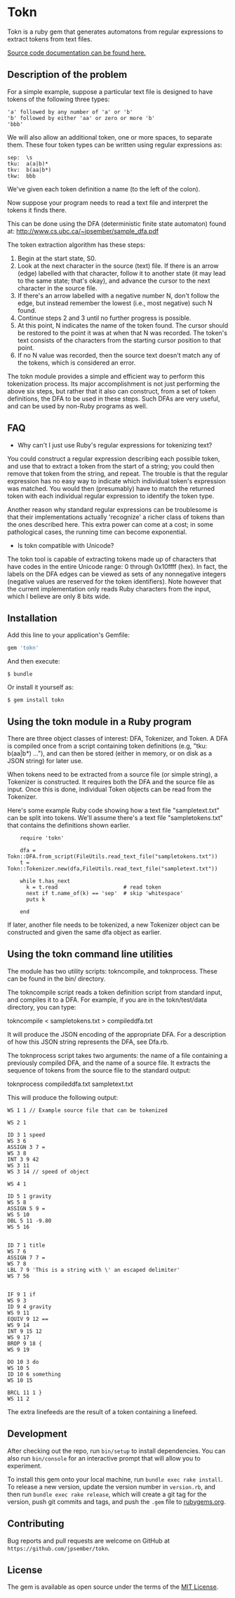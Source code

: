 # Tokn
Tokn is a ruby gem that generates automatons from regular expressions to extract tokens from text files.

[Source code documentation can be found here.](http://rubydoc.info/gems/tokn/frames)


## Description of the problem

For a simple example, suppose a particular text file is designed to have
tokens of the following three types:

    'a' followed by any number of 'a' or 'b'
    'b' followed by either 'aa' or zero or more 'b'
    'bbb'

We will also allow an additional token, one or more spaces, to separate them.
These four token types can be written using regular expressions as:

    sep:  \s
    tku:  a(a|b)*
    tkv:  b(aa|b*)
    tkw:  bbb

We've given each token definition a name (to the left of the colon).

Now suppose your program needs to read a text file and interpret the tokens it
finds there.

This can be done using the DFA (deterministic finite state automaton) found at: <http://www.cs.ubc.ca/~jpsember/sample_dfa.pdf>


The token extraction algorithm has these steps:

1. Begin at the start state, S0.
1. Look at the next character in the source (text) file.  If there is an arrow (edge) labelled with that character, follow it to another state (it may lead to the same state; that's okay), and advance the cursor to the next character in the source file.
1.  If there's an arrow labelled with a negative number N, don't follow the edge, but instead remember the lowest (i.e., most negative) such N found.
1.  Continue steps 2 and 3 until no further progress is possible.
1.  At this point, N indicates the name of the token found.  The cursor should be restored to the point it was at when that N was recorded.  The token's text consists of the characters from the starting cursor position to that point.
1.  If no N value was recorded, then the source text doesn't match any of the tokens, which is considered an error.


The tokn module provides a simple and efficient way to perform this tokenization process.
Its major accomplishment is not just performing the above six steps, but rather that
it also can construct, from a set of token definitions, the DFA to be used in these steps.
Such DFAs are very useful, and can be used by non-Ruby programs as well.


## FAQ

* Why can't I just use Ruby's regular expressions for tokenizing text?

You could construct a regular expression describing each possible token, and use that
to extract a token from the start of a string; you could then remove that token from the
string, and repeat.  The trouble is that the regular expression has no easy way to indicate
which individual token's expression was matched.  You would then (presumably) have to match
the returned token with each individual regular expression to identify the token type.

Another reason why standard regular expressions can be troublesome is that their
implementations actually 'recognize' a richer class of tokens than the ones described
here.  This extra power can come at a cost; in some pathological cases, the running time
can become exponential.

* Is tokn compatible with Unicode?

The tokn tool is capable of extracting tokens made up of characters that have
codes in the entire Unicode range: 0 through 0x10ffff (hex).  In fact, the labels
on the DFA edges can be viewed as sets of any nonnegative integers (negative
values are reserved for the token identifiers).  Note however that the current implementation
only reads Ruby characters from the input, which I believe are only 8 bits wide.


## Installation

Add this line to your application's Gemfile:

```ruby
gem 'tokn'
```

And then execute:

    $ bundle

Or install it yourself as:

    $ gem install tokn

## Using the tokn module in a Ruby program

There are three object classes of interest: DFA, Tokenizer, and Token.  A DFA is
compiled once from a script containing token definitions (e.g, "tku:  b(aa|b*) ..."),
and can then be stored (either in memory, or on disk as a JSON string) for later use.

When tokens need to be extracted from a source file (or simple string), a Tokenizer is
constructed.  It requires both the DFA and the source file as input.  Once this is done,
individual Token objects can be read from the Tokenizer.

Here's some example Ruby code showing how a text file "sampletext.txt" can be split into
tokens.  We'll assume there's a text file "sampletokens.txt" that contains the
definitions shown earlier.

        require 'tokn'

        dfa = Tokn::DFA.from_script(FileUtils.read_text_file("sampletokens.txt"))
        t = Tokn::Tokenizer.new(dfa,FileUtils.read_text_file("sampletext.txt"))

        while t.has_next
          k = t.read                     # read token
          next if t.name_of(k) == 'sep'  # skip 'whitespace'
          puts k

        end

If later, another file needs to be tokenized, a new Tokenizer object can be
constructed and given the same dfa object as earlier.


## Using the tokn command line utilities

The module has two utility scripts: tokncompile, and toknprocess.  These can be
found in the bin/ directory.

The tokncompile script reads a token definition script from standard input, and
compiles it to a DFA.  For example, if you are in the tokn/test/data directory, you can
type:

  tokncompile < sampletokens.txt > compileddfa.txt

It will produce the JSON encoding of the appropriate DFA.  For a description of how
this JSON string represents the DFA, see Dfa.rb.

The toknprocess script takes two arguments: the name of a file containing a
previously compiled DFA, and the name of a source file.  It extracts the sequence
of tokens from the source file to the standard output:

  toknprocess compileddfa.txt sampletext.txt

This will produce the following output:

    WS 1 1 // Example source file that can be tokenized

    WS 2 1

    ID 3 1 speed
    WS 3 6
    ASSIGN 3 7 =
    WS 3 8
    INT 3 9 42
    WS 3 11
    WS 3 14 // speed of object

    WS 4 1

    ID 5 1 gravity
    WS 5 8
    ASSIGN 5 9 =
    WS 5 10
    DBL 5 11 -9.80
    WS 5 16


    ID 7 1 title
    WS 7 6
    ASSIGN 7 7 =
    WS 7 8
    LBL 7 9 'This is a string with \' an escaped delimiter'
    WS 7 56


    IF 9 1 if
    WS 9 3
    ID 9 4 gravity
    WS 9 11
    EQUIV 9 12 ==
    WS 9 14
    INT 9 15 12
    WS 9 17
    BROP 9 18 {
    WS 9 19

    DO 10 3 do
    WS 10 5
    ID 10 6 something
    WS 10 15

    BRCL 11 1 }
    WS 11 2

The extra linefeeds are the result of a token containing a linefeed.


## Development

After checking out the repo, run `bin/setup` to install dependencies. You can also run `bin/console` for an interactive prompt that will allow you to experiment.

To install this gem onto your local machine, run `bundle exec rake install`. To release a new version, update the version number in `version.rb`, and then run `bundle exec rake release`, which will create a git tag for the version, push git commits and tags, and push the `.gem` file to [rubygems.org](https://rubygems.org).

## Contributing

Bug reports and pull requests are welcome on GitHub at `https://github.com/jpsember/tokn`.


## License

The gem is available as open source under the terms of the [MIT License](http://opensource.org/licenses/MIT).

